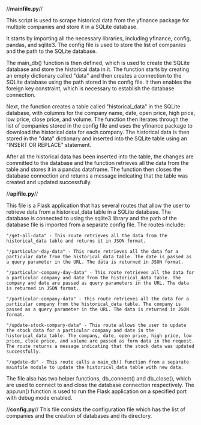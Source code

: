 
//**mainfile.py**//

This script is used to scrape historical data from the yfinance package for multiple companies and store it in a SQLite database.

It starts by importing all the necessary libraries, including yfinance, config, pandas, and sqlite3. The config file is used to store the list of companies and the path to the SQLite database.

The main_db() function is then defined, which is used to create the SQLite database and store the historical data in it. The function starts by creating an empty dictionary called "data" and then creates a connection to the SQLite database using the path stored in the config file. It then enables the foreign key constraint, which is necessary to establish the database connection.

Next, the function creates a table called "historical_data" in the SQLite database, with columns for the company name, date, open price, high price, low price, close price, and volume. The function then iterates through the list of companies stored in the config file and uses the yfinance package to download the historical data for each company. The historical data is then stored in the "data" dictionary and inserted into the SQLite table using an "INSERT OR REPLACE" statement.

After all the historical data has been inserted into the table, the changes are committed to the database and the function retrieves all the data from the table and stores it in a pandas dataframe. The function then closes the database connection and returns a message indicating that the table was created and updated successfully.


//**apifile.py**//

This file is a Flask application that has several routes that allow the user to retrieve data from a historical_data table in a SQLite database. The database is connected to using the sqlite3 library and the path of the database file is imported from a separate config file. The routes include:

    "/get-all-data" - This route retrieves all the data from the historical_data table and returns it in JSON format.

    "/particular-day-data" - This route retrieves all the data for a particular date from the historical_data table. The date is passed as a query parameter in the URL. The data is returned in JSON format.

    "/particular-company-day-data" - This route retrieves all the data for a particular company and date from the historical_data table. The company and date are passed as query parameters in the URL. The data is returned in JSON format.

    "/particular-company-data" - This route retrieves all the data for a particular company from the historical_data table. The company is passed as a query parameter in the URL. The data is returned in JSON format.

    "/update-stock-company-data" - This route allows the user to update the stock data for a particular company and date in the historical_data table. The company, date, open price, high price, low price, close price, and volume are passed as form data in the request. The route returns a message indicating that the stock data was updated successfully.

    "/update-db" - This route calls a main_db() function from a separate mainfile module to update the historical_data table with new data.

The file also has two helper functions, db_connect() and db_close(), which are used to connect to and close the database connection respectively. The app.run() function is used to run the Flask application on a specified port with debug mode enabled.

//**config.py**//
This file consists the configuration file which has the list of companies and the creation of databases and its directory.
